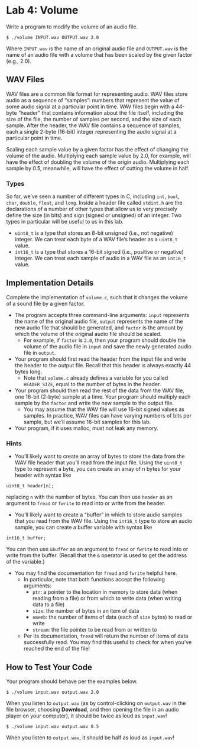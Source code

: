 # Lab 4: Volume

Write a program to modify the volume of an audio file.

```
$ ./volume INPUT.wav OUTPUT.wav 2.0
```

Where ``INPUT.wav`` is the name of an original audio file and ``OUTPUT.wav`` is the name of an audio file with a volume that has been scaled by the given factor (e.g., 2.0).

## WAV Files

WAV files are a common file format for representing audio. WAV files store audio as a sequence of “samples”: numbers that represent the value of some audio signal at a particular point in time. WAV files begin with a 44-byte “header” that contains information about the file itself, including the size of the file, the number of samples per second, and the size of each sample. After the header, the WAV file contains a sequence of samples, each a single 2-byte (16-bit) integer representing the audio signal at a particular point in time.

Scaling each sample value by a given factor has the effect of changing the volume of the audio. Multiplying each sample value by 2.0, for example, will have the effect of doubling the volume of the origin audio. Multiplying each sample by 0.5, meanwhile, will have the effect of cutting the volume in half.

### Types

So far, we’ve seen a number of different types in C, including ``int``, ``bool``, ``char``, ``double``, ``float``, and ``long``. Inside a header file called ``stdint.h`` are the declarations of a number of other types that allow us to very precisely define the size (in bits) and sign (signed or unsigned) of an integer. Two types in particular will be useful to us in this lab.

- ``uint8_t`` is a type that stores an 8-bit unsigned (i.e., not negative) integer. We can treat each byte of a WAV file’s header as a ``uint8_t`` value.
- ``int16_t`` is a type that stores a 16-bit signed (i.e., positive or negative) integer. We can treat each sample of audio in a WAV file as an ``int16_t`` value.

## Implementation Details

Complete the implementation of ``volume.c``, such that it changes the volume of a sound file by a given factor.

- The program accepts three command-line arguments: ``input`` represents the name of the original audio file, ``output`` represents the name of the new audio file that should be generated, and ``factor`` is the amount by which the volume of the original audio file should be scaled.
    - For example, if ``factor`` is ``2.0``, then your program should double the volume of the audio file in ``input`` and save the newly generated audio file in ``output``.
- Your program should first read the header from the input file and write the header to the output file. Recall that this header is always exactly 44 bytes long.
    - Note that ``volume.c`` already defines a variable for you called ``HEADER_SIZE``, equal to the number of bytes in the header.
- Your program should then read the rest of the data from the WAV file, one 16-bit (2-byte) sample at a time. Your program should multiply each sample by the ``factor`` and write the new sample to the output file.
    - You may assume that the WAV file will use 16-bit signed values as samples. In practice, WAV files can have varying numbers of bits per sample, but we’ll assume 16-bit samples for this lab.
- Your program, if it uses malloc, must not leak any memory.

### Hints

- You’ll likely want to create an array of bytes to store the data from the WAV file header that you’ll read from the input file. Using the ``uint8_t`` type to represent a byte, you can create an array of n bytes for your header with syntax like

```
uint8_t header[n];
```

replacing ``n`` with the number of bytes. You can then use ``header`` as an argument to ``fread`` or ``fwrite`` to read into or write from the header.

- You’ll likely want to create a “buffer” in which to store audio samples that you read from the WAV file. Using the ``int16_t`` type to store an audio sample, you can create a buffer variable with syntax like

```
int16_t buffer;
```

You can then use ``&buffer`` as an argument to ``fread`` or ``fwrite`` to read into or write from the buffer. (Recall that the ``&`` operator is used to get the address of the variable.)

- You may find the documentation for ``fread`` and ``fwrite`` helpful here.
    - In particular, note that both functions accept the following arguments:
        - ``ptr``: a pointer to the location in memory to store data (when reading from a file) or from which to write data (when writing data to a file)
        - ``size``: the number of bytes in an item of data
        - ``nmemb``: the number of items of data (each of ``size`` bytes) to read or write
        - ``stream``: the file pointer to be read from or written to
    - Per its documentation, ``fread`` will return the number of items of data successfully read. You may find this useful to check for when you’ve reached the end of the file!

## How to Test Your Code

Your program should behave per the examples below.

```
$ ./volume input.wav output.wav 2.0
```

When you listen to ``output.wav`` (as by control-clicking on ``output.wav`` in the file browser, choosing **Download**, and then opening the file in an audio player on your computer), it should be twice as loud as ``input.wav``!

```
$ ./volume input.wav output.wav 0.5
```

When you listen to ``output.wav``, it should be half as loud as ``input.wav``!